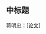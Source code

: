 
中标题
-
 

蒋明忠：[[论文]](https://github.com/user-attachments/files/20104837/Efficient.Test-Time.Adaptation.of.Vision-Language.Models.pdf)
